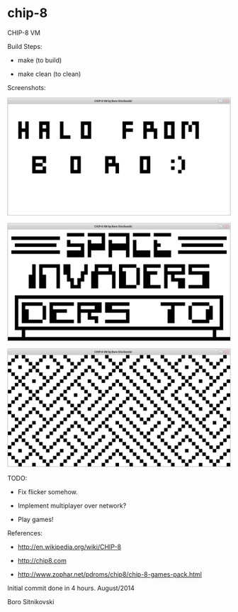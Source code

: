 chip-8
======

CHIP-8 VM

Build Steps:

- make (to build)

- make clean (to clean)



Screenshots:

![Alt text](/screenshots/greet.png?raw=true "Greet")

![Alt text](/screenshots/invaders.png?raw=true "Invaders")

![Alt text](/screenshots/maze.png?raw=true "Maze")



TODO:

- Fix flicker somehow.

- Implement multiplayer over network?

- Play games!



References:

- http://en.wikipedia.org/wiki/CHIP-8

- http://chip8.com

- http://www.zophar.net/pdroms/chip8/chip-8-games-pack.html



Initial commit done in 4 hours. August/2014

Boro Sitnikovski
